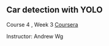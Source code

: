 ## Car detection with YOLO


Course 4 , Week 3   [Coursera](https://www.deeplearning.ai/)

Instructor: Andrew Wg





